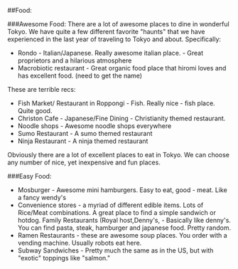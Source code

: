 ##Food:

###Awesome Food:
There are a lot of awesome places to dine in wonderful Tokyo. We have quite a few different favorite "haunts" that we have experienced in the last year of traveling to Tokyo and about. Specifically:

- Rondo - Italian/Japanese. Really awesome italian place. - Great proprietors and a hilarious atmosphere
- Macrobiotic restaurant - Great organic food place that hiromi loves and has excellent food. (need to get the name)

These are terrible recs:
- Fish Market/ Restaurant in Roppongi - Fish. Really nice - fish place. Quite good.
- Christon Cafe - Japanese/Fine Dining - Christianity themed restaurant.
- Noodle shops - Awesome noodle shops everywhere
- Sumo Restaurant - A sumo themed restaurant
- Ninja Restaurant - A ninja themed restaurant


Obviously there are a lot of excellent places to eat in Tokyo. We can choose any number of nice, yet inexpensive and fun places.

###Easy Food:

- Mosburger - Awesome mini hamburgers. Easy to eat, good - meat. Like a fancy wendy's
- Convenience stores - a myriad of different edible items. Lots of Rice/Meat combinations. A great place to find a simple sandwich or hotdog.
Family Restaurants (Royal host,Denny's,   - Basically like denny's. You can find pasta, steak, hamburger and japanese food. Pretty random.
- Ramen Restaurants - these are awesome soup places. You order with a vending machine. Usually robots eat here.
- Subway Sandwiches - Pretty much the same as in the US, but with "exotic" toppings like "salmon."


